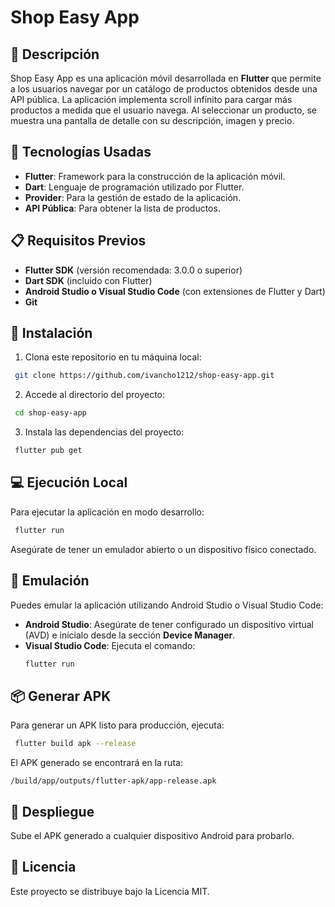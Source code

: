 # Shop Easy App

## 📖 Descripción
Shop Easy App es una aplicación móvil desarrollada en **Flutter** que permite a los usuarios navegar por un catálogo de productos obtenidos desde una API pública. La aplicación implementa scroll infinito para cargar más productos a medida que el usuario navega. Al seleccionar un producto, se muestra una pantalla de detalle con su descripción, imagen y precio.

## 🚀 Tecnologías Usadas
- **Flutter**: Framework para la construcción de la aplicación móvil.
- **Dart**: Lenguaje de programación utilizado por Flutter.
- **Provider**: Para la gestión de estado de la aplicación.
- **API Pública**: Para obtener la lista de productos.

## 📋 Requisitos Previos
- **Flutter SDK** (versión recomendada: 3.0.0 o superior)
- **Dart SDK** (incluido con Flutter)
- **Android Studio o Visual Studio Code** (con extensiones de Flutter y Dart)
- **Git**

## 🔧 Instalación
1. Clona este repositorio en tu máquina local:
```bash
 git clone https://github.com/ivancho1212/shop-easy-app.git
```

2. Accede al directorio del proyecto:
```bash
 cd shop-easy-app
```

3. Instala las dependencias del proyecto:
```bash
 flutter pub get
```

## 💻 Ejecución Local
Para ejecutar la aplicación en modo desarrollo:

```bash
 flutter run
```

Asegúrate de tener un emulador abierto o un dispositivo físico conectado.

## 📱 Emulación
Puedes emular la aplicación utilizando Android Studio o Visual Studio Code:

- **Android Studio**: Asegúrate de tener configurado un dispositivo virtual (AVD) e inícialo desde la sección **Device Manager**.
- **Visual Studio Code**: Ejecuta el comando:
  ```bash
  flutter run
  ```

## 📦 Generar APK
Para generar un APK listo para producción, ejecuta:
```bash
 flutter build apk --release
```
El APK generado se encontrará en la ruta:
```
/build/app/outputs/flutter-apk/app-release.apk
```

## 📂 Despliegue
Sube el APK generado a cualquier dispositivo Android para probarlo.

## 📄 Licencia
Este proyecto se distribuye bajo la Licencia MIT.
